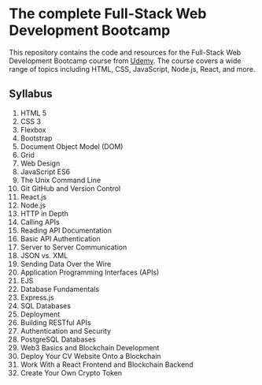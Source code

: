 # The complete Full-Stack Web Development Bootcamp

This repository contains the code and resources for the Full-Stack Web Development Bootcamp course from [Udemy](https://www.udemy.com/share/101qYw3@WVnlcrxNQdlxkseJ_rlDl7olAxpOZ2fcFhmIqhCDSmQzRXaYnoyWEObnASam8ebr/).
The course covers a wide range of topics including HTML, CSS, JavaScript, Node.js, React, and more.

## Syllabus

1. HTML 5
2. CSS 3
3. Flexbox
4. Bootstrap
5. Document Object Model (DOM)
6. Grid
7. Web Design
8. JavaScript ES6
9. The Unix Command Line
10. Git GitHub and Version Control
11. React.js
12. Node.js
13. HTTP in Depth
14. Calling APIs
15. Reading API Documentation
16. Basic API Authentication
17. Server to Server Communication
18. JSON vs. XML
19. Sending Data Over the Wire
20. Application Programming Interfaces (APIs)
21. EJS
22. Database Fundamentals
23. Express.js
24. SQL Databases
25. Deployment
26. Building RESTful APIs
27. Authentication and Security
28. PostgreSQL Databases
29. Web3 Basics and Blockchain Development
30. Deploy Your CV Website Onto a Blockchain
31. Work With a React Frontend and Blockchain Backend
32. Create Your Own Crypto Token
